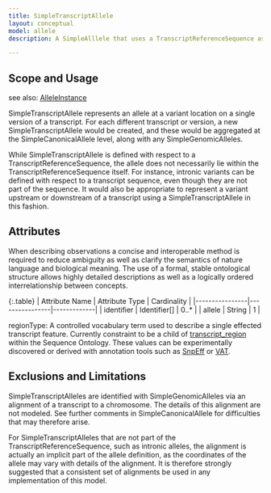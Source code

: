 ```yaml
---
title: SimpleTranscriptAllele
layout: conceptual
model: allele
description: A SimpleAlllele that uses a TranscriptReferenceSequence as its ReferenceSequence.

---
```


Scope and Usage
---------------

see also: [AlleleInstance](allele_instance.html)

SimpleTranscriptAllele represents an allele at a variant location on a single version of a transcript.  For each different transcript or version, a new SimpleTranscriptAllele would be created, and these would be aggregated at the SimpleCanonicalAllele level, along with any SimpleGenomicAlleles.

While SimpleTranscriptAllele is defined with respect to a TranscriptReferenceSequence, the allele does not necessarily lie within the TranscriptReferenceSequence itself.  For instance, intronic variants can be defined with respect to a transcript sequence, even though they are not part of the sequence.   It would also be appropriate to represent a variant upstream or downstream of a transcript using a SimpleTranscriptAllele in this fashion.


Attributes
----------

When describing observations a concise and interoperable method is required to reduce ambiguity as well as clarify the semantics of nature language and biological meaning. The use of a formal, stable ontological structure allows highly detailed descriptions as well as a logically ordered interrelationship between concepts.

{:.table}
| Attribute Name | Attribute Type | Cardinality |
|----------------|----------------|-------------|
|   identifier   | Identifier[]   |    0..*     |
|   allele   | String   |    1    |

regionType: A controlled vocabulary term used to describe a single effected transcript feature. Currently constraint to be a child of [transcript_region](http://www.sequenceontology.org/browser/current_svn/term/SO:0000833) within the Sequence Ontology.  These values can be experimentally discovered or derived with annotation tools such as [SnpEff](http://snpeff.sourceforge.net/) or [VAT](http://www.yandell-lab.org/software/vaast.html).


Exclusions and Limitations
--------------------------

SimpleTranscriptAlleles are identified with SimpleGenomicAlleles via an alignment of a transcript to a chromosome.  The details of this alignment are not modeled.  See further comments in SimpleCanonicalAllele for difficulties that may therefore arise.

For SimpleTranscriptAlleles that are not part of the TranscriptReferenceSequence, such as intronic alleles, the alignment is actually an implicit part of the allele definition, as the coordinates of the allele may vary with details of the alignment.  It is therefore strongly suggested that a consistent set of alignments be used in any implementation of this model.
